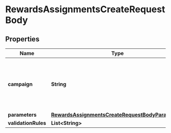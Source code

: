 

# RewardsAssignmentsCreateRequestBody


## Properties

| Name | Type | Description |
|------------ | ------------- | ------------- |
|**campaign** | **String** | The campaign ID of the campaign to which the reward is to be assigned. |
|**parameters** | [**RewardsAssignmentsCreateRequestBodyParameters**](RewardsAssignmentsCreateRequestBodyParameters.md) |  |
|**validationRules** | **List&lt;String&gt;** |  |




